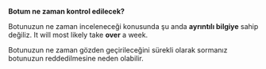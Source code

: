 **Botum ne zaman kontrol edilecek?**

Botunuzun ne zaman inceleneceği konusunda şu anda **ayrıntılı bilgiye** sahip değiliz. It will most likely take **over** a week.

Botunuzun ne zaman gözden geçirileceğini sürekli olarak sormanız botunuzun reddedilmesine neden olabilir.